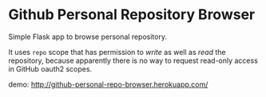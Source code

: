 # Github Personal Repository Browser

Simple Flask app to browse personal repository.  

It uses `repo` scope that has permission to _write_ as well as _read_ the repository,
because apparently there is no way to request read-only access in GitHub oauth2 scopes.

demo: http://github-personal-repo-browser.herokuapp.com/
